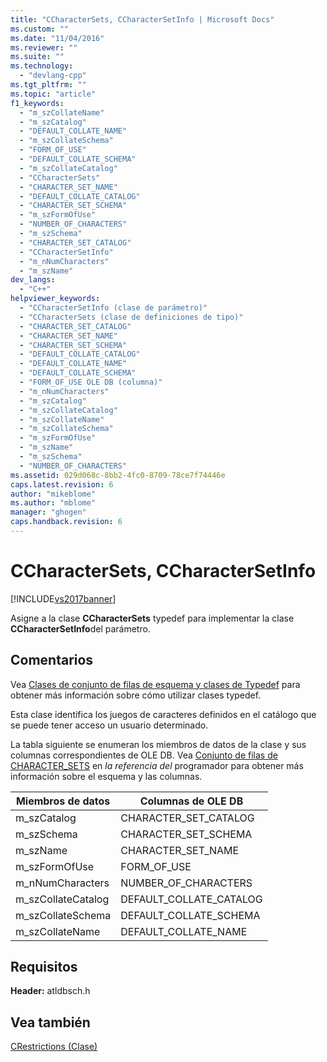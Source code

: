 ```yaml
---
title: "CCharacterSets, CCharacterSetInfo | Microsoft Docs"
ms.custom: ""
ms.date: "11/04/2016"
ms.reviewer: ""
ms.suite: ""
ms.technology: 
  - "devlang-cpp"
ms.tgt_pltfrm: ""
ms.topic: "article"
f1_keywords: 
  - "m_szCollateName"
  - "m_szCatalog"
  - "DEFAULT_COLLATE_NAME"
  - "m_szCollateSchema"
  - "FORM_OF_USE"
  - "DEFAULT_COLLATE_SCHEMA"
  - "m_szCollateCatalog"
  - "CCharacterSets"
  - "CHARACTER_SET_NAME"
  - "DEFAULT_COLLATE_CATALOG"
  - "CHARACTER_SET_SCHEMA"
  - "m_szFormOfUse"
  - "NUMBER_OF_CHARACTERS"
  - "m_szSchema"
  - "CHARACTER_SET_CATALOG"
  - "CCharacterSetInfo"
  - "m_nNumCharacters"
  - "m_szName"
dev_langs: 
  - "C++"
helpviewer_keywords: 
  - "CCharacterSetInfo (clase de parámetro)"
  - "CCharacterSets (clase de definiciones de tipo)"
  - "CHARACTER_SET_CATALOG"
  - "CHARACTER_SET_NAME"
  - "CHARACTER_SET_SCHEMA"
  - "DEFAULT_COLLATE_CATALOG"
  - "DEFAULT_COLLATE_NAME"
  - "DEFAULT_COLLATE_SCHEMA"
  - "FORM_OF_USE OLE DB (columna)"
  - "m_nNumCharacters"
  - "m_szCatalog"
  - "m_szCollateCatalog"
  - "m_szCollateName"
  - "m_szCollateSchema"
  - "m_szFormOfUse"
  - "m_szName"
  - "m_szSchema"
  - "NUMBER_OF_CHARACTERS"
ms.assetid: 029d068c-8bb2-4fc0-8709-78ce7f74446e
caps.latest.revision: 6
author: "mikeblome"
ms.author: "mblome"
manager: "ghogen"
caps.handback.revision: 6
---
```

# CCharacterSets, CCharacterSetInfo
[!INCLUDE[vs2017banner](../../assembler/inline/includes/vs2017banner.md)]

Asigne a la clase **CCharacterSets** typedef para implementar la clase **CCharacterSetInfo**del parámetro.  
  
## Comentarios  
 Vea [Clases de conjunto de filas de esquema y clases de Typedef](../../data/oledb/schema-rowset-classes-and-typedef-classes.md) para obtener más información sobre cómo utilizar clases typedef.  
  
 Esta clase identifica los juegos de caracteres definidos en el catálogo que se puede tener acceso un usuario determinado.  
  
 La tabla siguiente se enumeran los miembros de datos de la clase y sus columnas correspondientes de OLE DB.  Vea [Conjunto de filas de CHARACTER\_SETS](https://msdn.microsoft.com/en-us/library/ms722638.aspx) en *la referencia del* programador para obtener más información sobre el esquema y las columnas.  
  
|Miembros de datos|Columnas de OLE DB|  
|-----------------------|------------------------|  
|m\_szCatalog|CHARACTER\_SET\_CATALOG|  
|m\_szSchema|CHARACTER\_SET\_SCHEMA|  
|m\_szName|CHARACTER\_SET\_NAME|  
|m\_szFormOfUse|FORM\_OF\_USE|  
|m\_nNumCharacters|NUMBER\_OF\_CHARACTERS|  
|m\_szCollateCatalog|DEFAULT\_COLLATE\_CATALOG|  
|m\_szCollateSchema|DEFAULT\_COLLATE\_SCHEMA|  
|m\_szCollateName|DEFAULT\_COLLATE\_NAME|  
  
## Requisitos  
 **Header:** atldbsch.h  
  
## Vea también  
 [CRestrictions \(Clase\)](../../data/oledb/crestrictions-class.md)